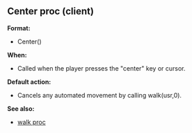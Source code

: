 ## Center proc (client)

**Format:**
+   Center()
<!-- -->
**When:**
+   Called when the player presses the \"center\" key or cursor.
<!-- -->
**Default action:**
+   Cancels any automated movement by calling walk(usr,0).

**See also:**
+   [walk proc](/ref/proc/walk.md) <!-- -->
